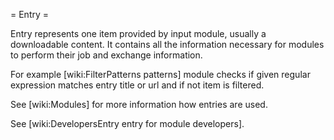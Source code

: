 = Entry =

Entry represents one item provided by input module, usually a downloadable content. 
It contains all the information necessary for modules to perform their job and exchange information.

For example [wiki:FilterPatterns patterns] module checks if given regular
expression matches entry title or url and if not item is filtered.

See [wiki:Modules] for more information how entries are used.

See [wiki:DevelopersEntry entry for module developers].